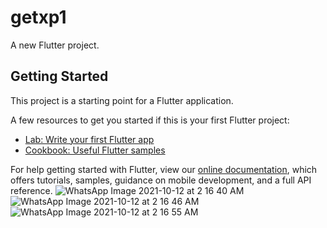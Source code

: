# getxp1

A new Flutter project.

## Getting Started

This project is a starting point for a Flutter application.

A few resources to get you started if this is your first Flutter project:

- [Lab: Write your first Flutter app](https://flutter.dev/docs/get-started/codelab)
- [Cookbook: Useful Flutter samples](https://flutter.dev/docs/cookbook)

For help getting started with Flutter, view our
[online documentation](https://flutter.dev/docs), which offers tutorials,
samples, guidance on mobile development, and a full API reference.
![WhatsApp Image 2021-10-12 at 2 16 40 AM](https://user-images.githubusercontent.com/75325970/136850678-342a2cfd-5489-4ece-a5a3-a410dbc7bf6c.jpeg)
![WhatsApp Image 2021-10-12 at 2 16 46 AM](https://user-images.githubusercontent.com/75325970/136850681-f546ef33-6eee-459c-9dfa-f67ee1cc9469.jpeg)
![WhatsApp Image 2021-10-12 at 2 16 55 AM](https://user-images.githubusercontent.com/75325970/136850682-01d355b4-b9b2-478d-a76a-5e8d9eef8b78.jpeg)
